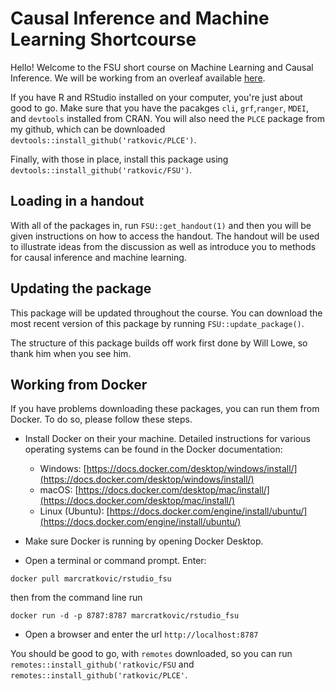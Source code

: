 # Causal Inference and Machine Learning Shortcourse

Hello! Welcome to the FSU short course on Machine Learning and Causal Inference. We will be working from an overleaf available [here](https://www.overleaf.com/read/dhrpjympcfkm).

If you have R and RStudio installed on your computer, you're just about good to go.  Make sure that you have the pacakges `cli`, `grf`,`ranger`, `MDEI`, and `devtools` installed from CRAN.  You will also need the `PLCE` package from my github, which can be downloaded `devtools::install_github('ratkovic/PLCE')`. 

Finally, with those in place, install this package using  `devtools::install_github('ratkovic/FSU')`. 


## Loading in a handout 

With all of the packages in, run `FSU::get_handout(1)` and then you will be given instructions on how to access the handout.  The handout will be used to illustrate ideas from the discussion as well as introduce you to methods for causal inference and machine learning.


## Updating the package

This package will be updated throughout the course.  You can download the most recent version of this package by running  `FSU::update_package()`.


The structure of this package builds off work first done by Will Lowe, so thank him when you see him.


## Working from Docker

If you have problems downloading these packages, you can run them from Docker.  To do so, please follow these steps.

* Install Docker on their your machine. Detailed instructions for various operating systems can be found in the Docker documentation:

	+ Windows: [https://docs.docker.com/desktop/windows/install/](https://docs.docker.com/desktop/windows/install/)
 	+ macOS: [https://docs.docker.com/desktop/mac/install/](https://docs.docker.com/desktop/mac/install/)
	+ Linux (Ubuntu): [https://docs.docker.com/engine/install/ubuntu/](https://docs.docker.com/engine/install/ubuntu/)


* Make sure Docker is running by opening Docker Desktop.

* Open a terminal or command prompt. Enter:

`docker pull marcratkovic/rstudio_fsu`

then from the command line run

`docker run -d -p 8787:8787 marcratkovic/rstudio_fsu`

* Open a browser and enter the url `http://localhost:8787`

You should be good to go, with `remotes` downloaded, so you can run `remotes::install_github('ratkovic/FSU` and `remotes::install_github('ratkovic/PLCE'`.




